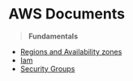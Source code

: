# AWS Documents
>__Fundamentals__
  * [Regions and Availability zones](https://github.com/nikhilvkn/aws/wiki/regions-and-availability-zones)
  * [Iam](https://github.com/nikhilvkn/aws/wiki/iam)
  * [Security Groups](https://github.com/nikhilvkn/aws/wiki/security-groups)


